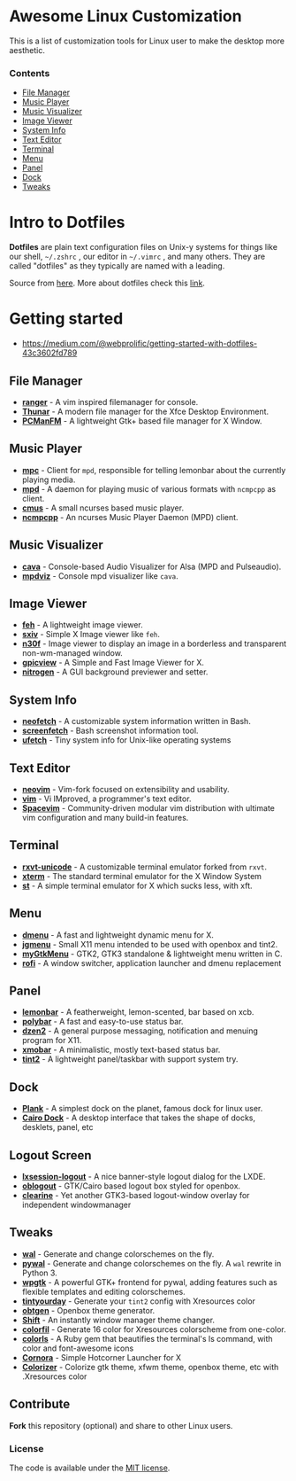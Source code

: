 # Awesome Linux Customization 

This is a list of customization tools for Linux user to make the desktop more aesthetic.

### Contents

  - [File Manager](#file-manager)
  - [Music Player](#music-player)
  - [Music Visualizer](#music-visualizer)
  - [Image Viewer](#image-viewer)
  - [System Info](#system-info)
  - [Text Editor](#text-editor)
  - [Terminal](#terminal)
  - [Menu](#menu)
  - [Panel](#panel)
  - [Dock](#dock)
  - [Tweaks](#tweaks)


# Intro to Dotfiles

**Dotfiles** are plain text configuration files on Unix-y systems for things like our shell, `~/.zshrc` , our editor in `~/.vimrc` , and many others. They are called "dotfiles" as they typically are named with a leading.

Source from [here](https://thoughtbot.com/upcase/videos/intro-to-dotfiles).
More about dotfiles check this [link](https://dotfiles.github.io/).

# Getting started

- https://medium.com/@webprolific/getting-started-with-dotfiles-43c3602fd789

## File Manager

- [**ranger**](https://github.com/ranger/ranger) - A vim inspired filemanager for console.
- [**Thunar**](https://github.com/xfce-mirror/thunar) - A modern file manager for the Xfce Desktop Environment.
- [**PCManFM**](https://wiki.lxde.org/en/PCManFM) - A lightweight Gtk+ based file manager for X Window.

## Music Player

- [**mpc**](https://github.com/MusicPlayerDaemon/mpc) - Client for `mpd`, responsible for telling lemonbar about the currently playing media.
- [**mpd**](https://github.com/MusicPlayerDaemon/MPD) - A daemon for playing music of various formats with `ncmpcpp` as client.
- [**cmus**](https://github.com/cmus/cmus) - A small ncurses based music player.
- [**ncmpcpp**](https://github.com/arybczak/ncmpcpp) - An ncurses Music Player Daemon (MPD) client.

## Music Visualizer

- [**cava**](https://github.com/karlstav/cava) - Console-based Audio Visualizer for Alsa (MPD and Pulseaudio). 
- [**mpdviz**](https://github.com/lucy/mpdviz) - Console mpd visualizer like `cava`.

## Image Viewer
 
- [**feh**](https://github.com/derf/feh) - A lightweight image viewer.
- [**sxiv**](https://github.com/muennich/sxiv) - Simple X Image viewer like `feh`.
- [**n30f**](https://github.com/sdhand/n30f) - Image viewer to display an image in a borderless and transparent non-wm-managed window.
- [**gpicview**](https://wiki.lxde.org/en/GPicView) - A Simple and Fast Image Viewer for X.
- [**nitrogen**](https://github.com/l3ib/nitrogen) - A GUI background previewer and setter.

## System Info

- [**neofetch**](https://github.com/dylanaraps/neofetch) - A customizable system information written in Bash.
- [**screenfetch**](https://github.com/KittyKatt/screenFetch) - Bash screenshot information tool.
- [**ufetch**](https://github.com/jschx/ufetch) - Tiny system info for Unix-like operating systems

## Text Editor

- [**neovim**](https://github.com/neovim/neovim) - Vim-fork focused on extensibility and usability.
- [**vim**](https://github.com/vim/vim) - Vi IMproved, a programmer's text editor.
- [**Spacevim**](https://github.com/SpaceVim/SpaceVim) - Community-driven modular vim distribution with ultimate vim configuration and many build-in features.

## Terminal

- [**rxvt-unicode**](https://github.com/exg/rxvt-unicode) - A customizable terminal emulator forked from `rxvt`.
- [**xterm**](https://wiki.archlinux.org/index.php/Xterm) - The standard terminal emulator for the X Window System
- [**st**](https://st.suckless.org/) - A simple terminal emulator for X which sucks less, with xft. 

## Menu

- [**dmenu**](https://github.com/l3pp4rd/dmenu) - A fast and lightweight dynamic menu for X.
- [**jgmenu**](https://github.com/johanmalm/jgmenu) - Small X11 menu intended to be used with openbox and tint2.
- [**myGtkMenu**](https://sites.google.com/site/jvinla/mygtkmenu) - GTK2, GTK3 standalone & lightweight menu written in C.
- [**rofi**](https://github.com/DaveDavenport/rofi) - A window switcher, application launcher and dmenu replacement

## Panel

- [**lemonbar**](https://github.com/LemonBoy/bar) - A featherweight, lemon-scented, bar based on xcb.
- [**polybar**](https://github.com/jaagr/polybar) - A fast and easy-to-use status bar.
- [**dzen2**](https://wiki.archlinux.org/index.php/Dzen) - A general purpose messaging, notification and menuing program for X11. 
- [**xmobar**](https://github.com/jaor/xmobar) - A minimalistic, mostly text-based status bar.
- [**tint2**](https://gitlab.com/o9000/tint2) - A lightweight panel/taskbar with support system try.

## Dock

- [**Plank**](https://wiki.archlinux.org/index.php/Plank) - A simplest dock on the planet, famous dock for linux user.
- [**Cairo Dock**](http://glx-dock.org/) - A desktop interface that takes the shape of docks, desklets, panel, etc

## Logout Screen

- [**lxsession-logout**](https://wiki.lxde.org/en/LXSession) - A nice banner-style logout dialog for the LXDE.
- [**oblogout**](https://wiki.archlinux.org/index.php/Oblogout) - GTK/Cairo based logout box styled for openbox.
- [**clearine**](https://github.com/yuune/clearine) - Yet another GTK3-based logout-window overlay for independent windowmanager 

## Tweaks

- [**wal**](https://github.com/dylanaraps/wal) - Generate and change colorschemes on the fly.
- [**pywal**](https://github.com/dylanaraps/pywal) - Generate and change colorschemes on the fly. A `wal` rewrite in Python 3.  
- [**wpgtk**](https://github.com/deviantfero/wpgtk) - A powerful GTK+ frontend for pywal, adding features such as flexible templates and editing colorschemes.
- [**tintyourday**](https://github.com/yuune/tintyourday) - Generate your `tint2` config with Xresources color 
- [**obtgen**](https://github.com/fikriomar16/obtgen) - Openbox theme generator.
- [**Shift**](https://github.com/noirecat/Shift ) - An instantly window manager theme changer.
- [**colorfil**](https://github.com/yuune/colorfil) - Generate 16 color for Xresources colorscheme from one-color.
- [**colorls**](https://github.com/athityakumar/colorls) - A Ruby gem that beautifies the terminal's ls command, with color and font-awesome icons
- [**Cornora**](https://github.com/yuune/Cornora) - Simple Hotcorner Launcher for X
- [**Colorizer**](https://github.com/reorr/Colorizer) - Colorize gtk theme, xfwm theme, openbox theme, etc with .Xresources color

## Contribute

**Fork** this repository (optional) and share to other Linux users.

### License

The code is available under the [MIT license](LICENSE).
